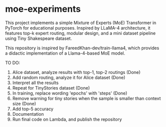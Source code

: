 # moe-experiments
This project implements a simple Mixture of Experts (MoE) Transformer in PyTorch for educational purposes. Inspired by LLaMA-4 architecture, it features top-k expert routing, modular design, and a mini dataset pipeline using Tiny Shakespeare dataset.

This repository is inspired by FareedKhan-dev/train-llama4, which provides a didactic implementation of a Llama-4-based MoE model.

TO DO: 
1. Alice dataset, analyze results with top-1, top-2 routings (Done)
2. Add random routing, analyze it for Alice dataset (Done)
3. Interpret all the results
4. Repeat for TinyStories dataset (Done)
5. In training, replace wording 'epochs' with 'steps' (Done)
6. Remove warning for tiny stories when the sample is smaller than context size (Done)
7. Add top-5 accuracy
8. Documentation
9. Run final code on Lambda, and publish the repository